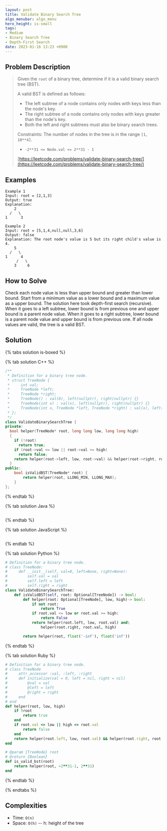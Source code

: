 ```yaml
---
layout: post
title: Validate Binary Search Tree
algo_menubar: algo_menu
hero_height: is-small
tags:
- Medium
- Binary Search Tree
- Depth-First Search
date: 2023-01-16 13:23 +0900
---
```

## Problem Description
> Given the `root` of a binary tree, determine if it is a valid binary search tree (BST).
>
> A valid BST is defined as follows:
> - The left  subtree of a node contains only nodes with keys less than the node's key.
> - The right subtree of a node contains only nodes with keys greater than the node's key.
> - Both the left and right subtrees must also be binary search trees.
>
> Constraints:
> The number of nodes in the tree is in the range `[1, 10**4]`.
> - `-2**31 <= Node.val <= 2**31 - 1`
>
> [https://leetcode.com/problems/validate-binary-search-tree/](https://leetcode.com/problems/validate-binary-search-tree/)

## Examples
```
Example 1
Input: root = [2,1,3]
Output: true
Explanation:
    2
  /   \
1      3
```

```
Example 2
Input: root = [5,1,4,null,null,3,6]
Output: false
Explanation: The root node's value is 5 but its right child's value is 4.
    5
  /   \
1      4
     /   \
    3     6
```

## How to Solve
Check each node value is less than upper bound and greater than lower bound.
Start from a minimum value as a lower bound and a maximum value as a upper bound.
The solution here took depth-first search (recursive).
When it goes to a left subtree, lower bound is from previous one and upper bound is a parent node value.
When it goes to a right subtree, lower bound is a parent node value and upper bound is from previous one.
If all node values are valid, the tree is a valid BST.

## Solution

{% tabs solution is-boxed %}

{% tab solution C++ %}
```cpp
/**
 * Definition for a binary tree node.
 * struct TreeNode {
 *     int val;
 *     TreeNode *left;
 *     TreeNode *right;
 *     TreeNode() : val(0), left(nullptr), right(nullptr) {}
 *     TreeNode(int x) : val(x), left(nullptr), right(nullptr) {}
 *     TreeNode(int x, TreeNode *left, TreeNode *right) : val(x), left(left), right(right) {}
 * };
 */
class ValidateBinarySearchTree {
private:
  bool helper(TreeNode* root, long long low, long long high)
  {
    if (!root)
      return true;
    if (root->val <= low || root->val >= high)
      return false;
    return helper(root->left, low, root->val) && helper(root->right, root->val, high);
  }
public:
    bool isValidBST(TreeNode* root) {
        return helper(root, LLONG_MIN, LLONG_MAX);
    }
};
```
{% endtab %}

{% tab solution Java %}
```java

```
{% endtab %}

{% tab solution JavaScript %}
```js

```
{% endtab %}

{% tab solution Python %}
```python
# Definition for a binary tree node.
# class TreeNode:
#     def __init__(self, val=0, left=None, right=None):
#         self.val = val
#         self.left = left
#         self.right = right
class ValidateBinarySearchTree:
    def isValidBST(self, root: Optional[TreeNode]) -> bool:
        def helper(root: Optional[TreeNode], low, high)-> bool:
            if not root:
                return True
            if root.val <= low or root.val >= high:
                return False
            return helper(root.left, low, root.val) and\
                helper(root.right, root.val, high)

        return helper(root, float('-inf'), float('inf'))
```
{% endtab %}

{% tab solution Ruby %}
```ruby
# Definition for a binary tree node.
# class TreeNode
#     attr_accessor :val, :left, :right
#     def initialize(val = 0, left = nil, right = nil)
#         @val = val
#         @left = left
#         @right = right
#     end
# end
def helper(root, low, high)
    if !root
        return true
    end
    if root.val <= low || high <= root.val
        return false
    end
    return helper(root.left, low, root.val) && helper(root.right, root.val, high)
end

# @param {TreeNode} root
# @return {Boolean}
def is_valid_bst(root)
    return helper(root, -2**31-1, 2**31)
end
```
{% endtab %}

{% endtabs %}



## Complexities
- Time: `O(n)`
- Space: `O(h)` -- h: height of the tree

